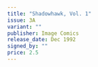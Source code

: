 ```yaml
---
title: "Shadowhawk, Vol. 1"
issue: 3A
variant: ""
publisher: Image Comics
release_date: Dec 1992
signed_by: ""
price: 2.5
---
```

